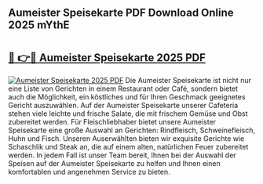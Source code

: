 ## Aumeister Speisekarte PDF Download Online 2025 mYthE

# <h2><a href="http://gccki9f.nevu.top/?p=Aumeister+Speisekarte">🔗 👉🔴 Aumeister Speisekarte 2025 PDF</a></h2>

[![Aumeister Speisekarte 2025 PDF](https://i.imgur.com/dBaPXMq.png)](http://gccki9f.nevu.top/?p=Aumeister+Speisekarte)
Die Aumeister Speisekarte ist nicht nur eine Liste von Gerichten in einem Restaurant oder Café, sondern bietet auch die Möglichkeit, ein köstliches und für Ihren Geschmack geeignetes Gericht auszuwählen. Auf der Aumeister Speisekarte unserer Cafeteria stehen viele leichte und frische Salate, die mit frischem Gemüse und Obst zubereitet werden. Für Fleischliebhaber bietet unsere Aumeister Speisekarte eine große Auswahl an Gerichten: Rindfleisch, Schweinefleisch, Huhn und Fisch. Unseren Auserwählten bieten wir exquisite Gerichte wie Schaschlik und Steak an, die auf einem alten, natürlichen Feuer zubereitet werden. In jedem Fall ist unser Team bereit, Ihnen bei der Auswahl der Speisen auf der Aumeister Speisekarte zu helfen und Ihnen einen komfortablen und angenehmen Service zu bieten.
